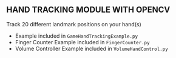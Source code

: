 ## HAND TRACKING MODULE WITH OPENCV

Track 20 different landmark positions on your hand(s)

* Example included in ```GameHandTrackingExample.py```
* Finger Counter Example included in ```FingerCounter.py```
* Volume Controller Example included in ```VolumeHandControl.py```